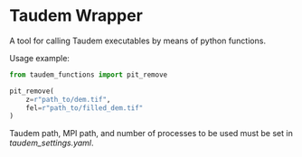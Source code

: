 # Taudem Wrapper

A tool for calling Taudem executables by means of python functions.

Usage example:

```python
from taudem_functions import pit_remove

pit_remove(
    z=r"path_to/dem.tif",
    fel=r"path_to/filled_dem.tif"
)
```

Taudem path, MPI path, and number of processes to be used must be set in *taudem_settings.yaml*. 

